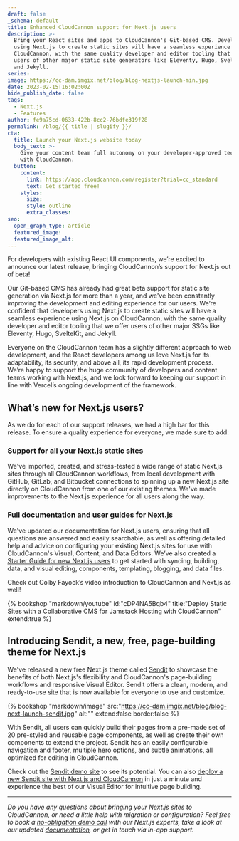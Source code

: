 ```yaml
---
draft: false
_schema: default
title: Enhanced CloudCannon support for Next.js users
description: >-
  Bring your React sites and apps to CloudCannon's Git-based CMS. Developers
  using Next.js to create static sites will have a seamless experience on
  CloudCannon, with the same quality developer and editor tooling that we offer
  users of other major static site generators like Eleventy, Hugo, SvelteKit,
  and Jekyll.
series:
image: https://cc-dam.imgix.net/blog/blog-nextjs-launch-min.jpg
date: 2023-02-15T16:02:00Z
hide_publish_date: false
tags:
  - Next.js
  - Features
author: fe9a75cd-0633-422b-8cc2-76bdfe319f28
permalink: /blog/{{ title | slugify }}/
cta:
  title: Launch your Next.js website today
  body_text: >-
    Give your content team full autonomy on your developer-approved tech stack
    with CloudCannon.
  button:
    content:
      link: https://app.cloudcannon.com/register?trial=cc_standard
      text: Get started free!
    styles:
      size:
      style: outline
      extra_classes:
seo:
  open_graph_type: article
  featured_image:
  featured_image_alt:
---
```

For developers with existing React UI components, we’re excited to announce our latest release, bringing CloudCannon’s support for Next.js out of beta!

Our Git-based CMS has already had great beta support for static site generation via Next.js for more than a year, and we've been constantly improving the development and editing experience for our users. We’re confident that developers using Next.js to create static sites will have a seamless experience using Next.js on CloudCannon, with the same quality developer and editor tooling that we offer users of other major SSGs like Eleventy, Hugo, SvelteKit, and Jekyll.

Everyone on the CloudCannon team has a slightly different approach to web development, and the React developers among us love Next.js for its adaptability, its security, and above all, its rapid development process. We’re happy to support the huge community of developers and content teams working with Next.js, and we look forward to keeping our support in line with Vercel’s ongoing development of the framework.

## What’s new for Next.js users?

As we do for each of our support releases, we had a high bar for this release. To ensure a quality experience for everyone, we made sure to add:

### Support for all your Next.js static sites

We've imported, created, and stress-tested a wide range of static Next.js sites through all CloudCannon workflows, from local development with GitHub, GitLab, and Bitbucket connections to spinning up a new Next.js site directly on CloudCannon from one of our existing themes. We've made improvements to the Next.js experience for all users along the way.

### Full documentation and user guides for Next.js

We've updated our documentation for Next.js users, ensuring that all questions are answered and easily searchable, as well as offering detailed help and advice on configuring your existing Next.js sites for use with CloudCannon's Visual, Content, and Data Editors. We’ve also created a [Starter Guide for new Next.js users](https://cloudcannon.com/documentation/articles/nextjs-starter-guide/?ssg=Next.js) to get started with syncing, building, data, and visual editing, components, templating, blogging, and data files.

Check out Colby Fayock’s video introduction to CloudCannon and Next.js as well!

{% bookshop "markdown/youtube" id:"cDP4NA5Bqb4" title:"Deploy Static Sites with a Collaborative CMS for Jamstack Hosting with CloudCannon" extend:true %}

## Introducing Sendit, a new, free, page-building theme for Next.js

We've released a new free Next.js theme called [Sendit](https://cloudcannon.com/community/themes/sendit/) to showcase the benefits of both Next.js's flexibility and CloudCannon's page-building workflows and responsive Visual Editor. Sendit offers a clean, modern, and ready-to-use site that is now available for everyone to use and customize.

{% bookshop "markdown/image" src:"https://cc-dam.imgix.net/blog/blog-next-launch-sendit.jpg" alt:"" extend:false border:false %}

With Sendit, all users can quickly build their pages from a pre-made set of 20 pre-styled and reusable page components, as well as create their own components to extend the project. Sendit has an easily configurable navigation and footer, multiple hero options, and subtle animations, all optimized for editing in CloudCannon.

Check out the [Sendit demo site](https://mysterious-oryx.cloudvent.net/) to see its potential. You can also [deploy a new Sendit site with Next.js and CloudCannon](https://cloudcannon.com/community/themes/sendit/) in just a minute and experience the best of our Visual Editor for intuitive page building.

---

*Do you have any questions about bringing your Next.js sites to CloudCannon, or need a little help with migration or configuration? Feel free to book a [no-obligation demo call](https://cloudcannon.com/book-a-demo/) with our Next.js experts, take a look at our updated [documentation](https://cloudcannon.com/documentation/?ssg=Next.js), or get in touch via in-app support.*